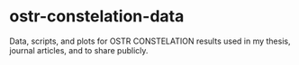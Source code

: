 # ostr-constelation-data
Data, scripts, and plots for OSTR CONSTELATION results used in my thesis, journal articles, and to share publicly.
